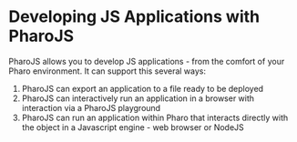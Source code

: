 # Developing JS Applications with PharoJS

PharoJS allows you to develop JS applications - from the comfort of your Pharo environment. It can support this several ways:

1. PharoJS can export an application to a file ready to be deployed
2. PharoJS can interactively run an application in a browser with interaction via a PharoJS playground
3. PharoJS can run an application within Pharo that interacts directly with the object in a Javascript engine - web browser or NodeJS
